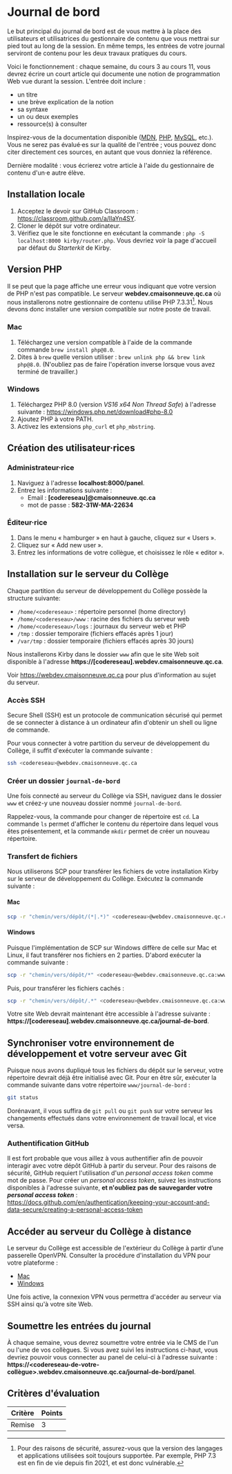 # Journal de bord

Le but principal du journal de bord est de vous mettre à la place des utilisateurs et utilisatrices du gestionnaire de contenu que vous mettrai sur pied tout au long de la session. En même temps, les entrées de votre journal serviront de contenu pour les deux travaux pratiques du cours.

Voici le fonctionnement : chaque semaine, du cours 3 au cours 11, vous devrez écrire un court article qui documente une notion de programmation Web vue durant la session. L'entrée doit inclure :

-   un titre
-   une brève explication de la notion
-   sa syntaxe
-   un ou deux exemples
-   ressource(s) à consulter

Inspirez-vous de la documentation disponible ([MDN](https://developer.mozilla.org/fr/), [PHP](https://www.php.net), [MySQL](https://dev.mysql.com/doc/), etc.). Vous ne serez pas évalué·es sur la qualité de l'entrée ; vous pouvez donc citer directement ces sources, en autant que vous donniez la référence.

Dernière modalité : vous écrierez votre article à l'aide du gestionnaire de contenu d'un·e autre élève.

## Installation locale

1. Acceptez le devoir sur GitHub Classroom : https://classroom.github.com/a/lIaYn4SY.
2. Cloner le dépôt sur votre ordinateur.
3. Vérifiez que le site fonctionne en exécutant la commande : `php -S localhost:8000 kirby/router.php`. Vous devriez voir la page d'accueil par défaut du _Starterkit_ de Kirby.

## Version PHP

Il se peut que la page affiche une erreur vous indiquant que votre version de PHP n'est pas compatible. Le serveur **webdev.cmaisonneuve.qc.ca** où nous installerons notre gestionnaire de contenu utilise PHP 7.3.31[^1]. Nous devons donc installer une version compatible sur notre poste de travail.

[^1]: Pour des raisons de sécurité, assurez-vous que la version des langages et applications utilisées soit toujours supportée. Par exemple, PHP 7.3 est en fin de vie depuis fin 2021, et est donc vulnérable.

### Mac

1. Téléchargez une version compatible à l'aide de la commande commande `brew install php@8.0`.
2. Dites à `brew` quelle version utiliser : `brew unlink php && brew link php@8.0`. (N'oubliez pas de faire l'opération inverse lorsque vous avez terminé de travailler.)

### Windows

1. Téléchargez PHP 8.0 (version _VS16 x64 Non Thread Safe_) à l'adresse suivante : https://windows.php.net/download#php-8.0
2. Ajoutez PHP à votre PATH.
3. Activez les extensions `php_curl` et `php_mbstring`.

## Création des utilisateur·rices

### Administrateur·rice

1. Naviguez à l'adresse **localhost:8000/panel**.
2. Entrez les informations suivante :
    - Email : **[codereseau]@cmaisonneuve.qc.ca**
    - mot de passe : **582-31W-MA-22634**

### Éditeur·rice

1. Dans le menu « hamburger » en haut à gauche, cliquez sur « Users ».
2. Cliquez sur « Add new user ».
3. Entrez les informations de votre collègue, et choisissez le rôle « editor ».

## Installation sur le serveur du Collège

Chaque partition du serveur de développement du Collège possède la structure suivante:

-   `/home/<codereseau>` : répertoire personnel (home directory)
-   `/home/<codereseau>/www` : racine des fichiers du serveur web
-   `/home/<codereseau>/logs` : journaux du serveur web et PHP
-   `/tmp` : dossier temporaire (fichiers effacés après 1 jour)
-   `/var/tmp` : dossier temporaire (fichiers effacés après 30 jours)

Nous installerons Kirby dans le dossier `www` afin que le site Web soit disponible à l'adresse **https://[codereseau].webdev.cmaisonneuve.qc.ca**.

Voir https://webdev.cmaisonneuve.qc.ca pour plus d'information au sujet du serveur.

### Accès SSH

Secure Shell (SSH) est un protocole de communication sécurisé qui permet de se connecter à distance à un ordinateur afin d'obtenir un shell ou ligne de commande.

Pour vous connecter à votre partition du serveur de développement du Collège, il suffit d'exécuter la commande suivante :

```sh
ssh <codereseau>@webdev.cmaisonneuve.qc.ca
```

### Créer un dossier `journal-de-bord`

Une fois connecté au serveur du Collège via SSH, naviguez dans le dossier `www` et créez-y une nouveau dossier nommé `journal-de-bord`.

Rappelez-vous, la commande pour changer de répertoire est `cd`. La commande `ls` permet d'afficher le contenu du répertoire dans lequel vous êtes présentement, et la commande `mkdir` permet de créer un nouveau répertoire.

### Transfert de fichiers

Nous utiliserons SCP pour transférer les fichiers de votre installation Kirby sur le serveur de développement du Collège. Exécutez la commande suivante :

#### Mac

```sh
scp -r "chemin/vers/dépôt/(*|.*)" <codereseau>@webdev.cmaisonneuve.qc.ca:www/journal-de-bord
```

#### Windows

Puisque l'implémentation de SCP sur Windows diffère de celle sur Mac et Linux, il faut transférer nos fichiers en 2 parties. D'abord exécuter la commande suivante :


```sh
scp -r "chemin/vers/dépôt/*" <codereseau>@webdev.cmaisonneuve.qc.ca:www/journal-de-bord
```

Puis, pour transférer les fichiers cachés :

```sh
scp -r "chemin/vers/dépôt/.*" <codereseau>@webdev.cmaisonneuve.qc.ca:www/journal-de-bord
```

Votre site Web devrait maintenant être accessible à l'adresse suivante : **https://[codereseau].webdev.cmaisonneuve.qc.ca/journal-de-bord**.

## Synchroniser votre environnement de développement et votre serveur avec Git

Puisque nous avons dupliqué tous les fichiers du dépôt sur le serveur, votre répertoire devrait déjà être initialisé avec Git. Pour en être sûr, exécuter la commande suivante dans votre répertoire `www/journal-de-bord` :

```sh
git status
```

Dorénavant, il vous suffira de `git pull` ou `git push` sur votre serveur les changements effectués dans votre environnement de travail local, et vice versa.

### Authentification GitHub

Il est fort probable que vous aillez à vous authentifier afin de pouvoir interagir avec votre dépôt GitHub à partir du serveur. Pour des raisons de sécurité, GitHub requiert l'utilisation d'un _personal access token_ comme mot de passe. Pour créer un _personal access token_, suivez les instructions disponibles à l'adresse suivante, **et n'oubliez pas de sauvegarder votre _personal access token_** : https://docs.github.com/en/authentication/keeping-your-account-and-data-secure/creating-a-personal-access-token

## Accéder au serveur du Collège à distance

Le serveur du Collège est accessible de l'extérieur du Collège à partir d’une passerelle OpenVPN. Consulter la procédure d'installation du VPN pour votre plateforme :

-   [Mac](https://webdev.cmaisonneuve.qc.ca/pdf/webdev-vpn-mac.pdf)
-   [Windows](https://webdev.cmaisonneuve.qc.ca/pdf/webdev-vpn-windows.pdf)

Une fois active, la connexion VPN vous permettra d'accéder au serveur via SSH ainsi qu'à votre site Web.

## Soumettre les entrées du journal

À chaque semaine, vous devrez soumettre votre entrée via le CMS de l'un ou l'une de vos collègues. Si vous avez suivi les instructions ci-haut, vous devriez pouvoir vous connecter au panel de celui-ci à l'adresse suivante : **https://<codereseau-de-votre-collègue>.webdev.cmaisonneuve.qc.ca/journal-de-bord/panel**.

## Critères d'évaluation

| Critère | Points |
| ------- | ------ |
| Remise  | 3      |
